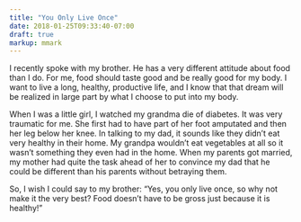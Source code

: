 ```yaml
---
title: "You Only Live Once"
date: 2018-01-25T09:33:40-07:00
draft: true
markup: mmark
---
```


I recently spoke with my brother. He has a very different attitude about food than I do. For me, food should taste good and be really good for my body. I want to live a long, healthy, productive life, and I know that that dream will be realized in large part by what I choose to put into my body. 

When I was a little girl, I watched my grandma die of diabetes. It was very traumatic for me. She first had to have part of her foot amputated and then her leg below her knee. In talking to my dad, it sounds like they didn’t eat very healthy in their home. My grandpa wouldn’t eat vegetables at all so it wasn’t something they even had in the home. When my parents got married, my mother had quite the task ahead of her to convince my dad that he could be different than his parents without betraying them.

So, I wish I could say to my brother: “Yes, you only live once, so why not make it the very best? Food doesn’t have to be gross just because it is healthy!”

